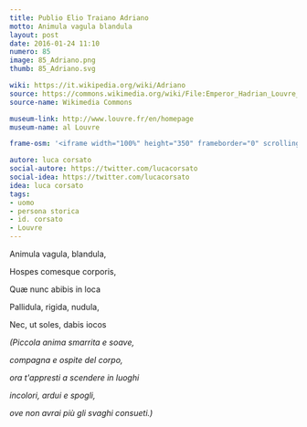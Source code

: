 ```yaml
---
title: Publio Elio Traiano Adriano
motto: Animula vagula blandula
layout: post
date: 2016-01-24 11:10
numero: 85
image: 85_Adriano.png
thumb: 85_Adriano.svg

wiki: https://it.wikipedia.org/wiki/Adriano
source: https://commons.wikimedia.org/wiki/File:Emperor_Hadrian_Louvre_Ma3131_n2.jpg
source-name: Wikimedia Commons

museum-link: http://www.louvre.fr/en/homepage
museum-name: al Louvre

frame-osm: '<iframe width="100%" height="350" frameborder="0" scrolling="no" marginheight="0" marginwidth="0" src="http://www.openstreetmap.org/export/embed.html?bbox=2.3125362396240234%2C48.85155720217406%2C2.360258102416992%2C48.87072768780425&amp;layer=mapnik&amp;marker=48.86112924611898%2C2.336397171020508" style="border: 1px solid black"></iframe><br/><small><a href="http://www.openstreetmap.org/?mlat=48.8611&amp;mlon=2.3364#map=15/48.8611/2.3364">Visualizza mappa ingrandita</a></small>'

autore: luca corsato
social-autore: https://twitter.com/lucacorsato
social-idea: https://twitter.com/lucacorsato
idea: luca corsato
tags:
- uomo
- persona storica
- id. corsato
- Louvre
---
```


Animula vagula, blandula, 

Hospes comesque corporis, 

Quæ nunc abibis in loca 

Pallidula, rigida, nudula, 

Nec, ut soles, dabis iocos 

*(Piccola anima smarrita e soave,* 

*compagna e ospite del corpo,* 

*ora t'appresti a scendere in luoghi* 

*incolori, ardui e spogli,* 

*ove non avrai più gli svaghi consueti.)*
